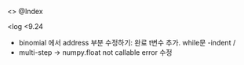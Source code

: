 <<binomial model>>
@Index

<one-step-binomial-model>

<multi-step-binomial-model>

<log
<9.24
* binomial 에서 address 부분 수정하기: 완료
t변수 추가.
while문 -indent
/
* multi-step -> numpy.float not callable error 수정
>
>
